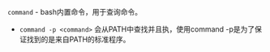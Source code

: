 `command` - bash内置命令，用于查询命令。

 * `command -p <command>` 会从PATH中查找<command>并且执，使用command -p是为了保证找到的<command>是来自PATH的标准程序。